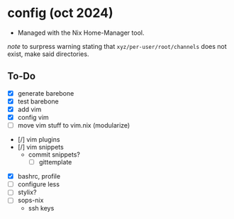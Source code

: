 # config (oct 2024)

- Managed with the Nix Home-Manager tool.

*note* to surpress warning stating that `xyz/per-user/root/channels` does not exist, make said directories.

## To-Do
- [x] generate barebone
- [x] test barebone
- [x] add vim
- [x] config vim
- [ ] move vim stuff to vim.nix (modularize)
- [/] vim plugins
- [/] vim snippets
    - commit snippets?
        - [ ] gittemplate
- [x] bashrc, profile
- [ ] configure less
- [ ] stylix?
- [ ] sops-nix
    - ssh keys
